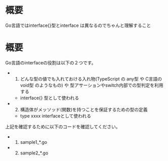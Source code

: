 # 概要
Go言語ではinterface{}型とinterface は異なるのでちゃんと理解すること

# 概要
Go言語のinterfaceの役割は以下の２つです。
- 1) どんな型の値でも入れておける入れ物(TypeScript の any型 や C言語の void型 のようなもの) や 型アサーションやswitch内部での型判定を利用する
  - interface{} 型として使われる
- 2) 構造体がメッソッド(関数)を持つことを保証するための型の定義
  - type xxxx interfaceとして使われる

上記を確認するために以下のコードを確認してください。
- 1) sample1\_\*.go
- 2) sample2\_\*.go



